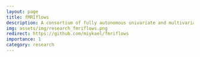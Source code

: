 ```yaml
---
layout: page
title: fMRIflows
description: A consortium of fully autonomous univariate and multivariate fMRI processing pipelines, developed by me (2018).
img: assets/img/research_fmriflows.png
redirect: https://github.com/miykael/fmriflows
importance: 1
category: research
---
```


